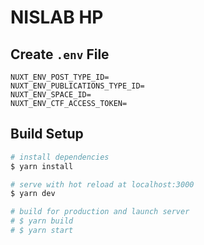 # NISLAB HP

## Create `.env` File

```.env
NUXT_ENV_POST_TYPE_ID=
NUXT_ENV_PUBLICATIONS_TYPE_ID=
NUXT_ENV_SPACE_ID=
NUXT_ENV_CTF_ACCESS_TOKEN=
```

## Build Setup

```bash
# install dependencies
$ yarn install

# serve with hot reload at localhost:3000
$ yarn dev

# build for production and launch server
# $ yarn build
# $ yarn start
```
